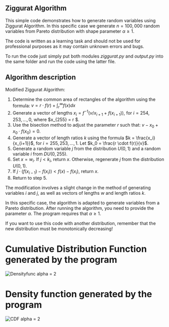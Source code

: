 ## Ziggurat Algorithm
This simple code demonstrates how to generate random variables using Ziggurat Algorithm.
In this specific case we generate $n=100,000$ random variables from Pareto distribution with shape parameter $\alpha \ge 1$.

The code is written as a learning task and should not be used for professional purposes as it may contain unknown errors and bugs.

To run the code just simply put both modules *ziggurat.py* and *output.py* into the same folder and run the code using the latter file.

## Algorithm description

Modified Ziggurat Algorithm: 
1. Determine the common area of rectangles of the algorithm using the formula: $v = r \cdot f(r) + \int_r^\infty f(x) dx$ 
2. Generate a vector of lengths $x_i = f^{-1}(v/x_{i+1} + f(x_{i+1}))$, for $i = 254, 253, ... , 0$, where $x_{255} = r $. 
3. Use the bisection method to adjust the parameter $r$ such that: $v - x_0 + x_0 \cdot f(x_0) = 0$.
4. Generate a vector of length ratios $k$ using the formula $k = \frac{x_i}{x_{i+1}}$, for $i = 255, 253, ... , 1$. Let $k_0 = \frac{r \cdot f(r)}{v}$. 
5. Generate a random variable $j$ from the distribution $U(0,1)$ and a random variable $i$ from $DU(0,255)$. 
6. Set $x=w_i$. If $j < k_i$, return $x$. Otherwise, regenerate $j$ from the distribution $U(0,1)$. 
7. If $j \cdot(f(x_{i-1}) - f(x_i)) < f(x) - f(x_i)$, return $x$. 
8. Return to step 5. 


The modification involves a slight change in the method of generating variables $i$ and $j$, as well as vectors of lengths $w$ and length ratios $k$.

In this specific case, the algorithm is adapted to generate variables from a Pareto distribution. After running the algorithm, you need to provide the parameter $\alpha$. The program requires that $\alpha \ge 1$.

If you want to use this code with another distribution, remember that the new distribution must be monotonically decreasing!

# Cumulative Distribution Function generated by the program
![Densityfunc alpha = 2](https://github.com/hugmonke/Ziggurat_algorithm/assets/107533273/4d68c262-97c8-450a-bd71-5aaee12ea9e1)


# Density function generated by the program
![CDF alpha = 2](https://github.com/hugmonke/Ziggurat_algorithm/assets/107533273/99f0aeb5-cf74-46dd-9119-5463d57675d0)

